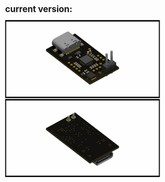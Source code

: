 # current version:

![board_render_front](daemon_typec_pd_front.png)
![board_render_back](daemon_typec_pd_back.png)
